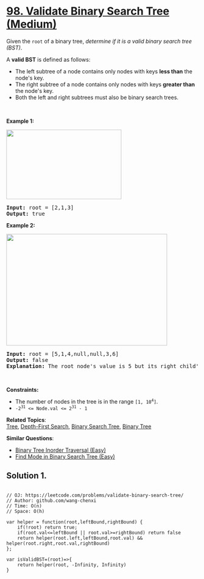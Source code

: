 # [98. Validate Binary Search Tree (Medium)](https://leetcode.com/problems/validate-binary-search-tree/)

<p>Given the <code>root</code> of a binary tree, <em>determine if it is a valid binary search tree (BST)</em>.</p>

<p>A <strong>valid BST</strong> is defined as follows:</p>

<ul>
	<li>The left subtree of a node contains only nodes with keys <strong>less than</strong> the node's key.</li>
	<li>The right subtree of a node contains only nodes with keys <strong>greater than</strong> the node's key.</li>
	<li>Both the left and right subtrees must also be binary search trees.</li>
</ul>

<p>&nbsp;</p>
<p><strong>Example 1:</strong></p>
<img alt="" src="https://assets.leetcode.com/uploads/2020/12/01/tree1.jpg" style="width: 302px; height: 182px;">
<pre><strong>Input:</strong> root = [2,1,3]
<strong>Output:</strong> true
</pre>

<p><strong>Example 2:</strong></p>
<img alt="" src="https://assets.leetcode.com/uploads/2020/12/01/tree2.jpg" style="width: 422px; height: 292px;">
<pre><strong>Input:</strong> root = [5,1,4,null,null,3,6]
<strong>Output:</strong> false
<strong>Explanation:</strong> The root node's value is 5 but its right child's value is 4.
</pre>

<p>&nbsp;</p>
<p><strong>Constraints:</strong></p>

<ul>
	<li>The number of nodes in the tree is in the range <code>[1, 10<sup>4</sup>]</code>.</li>
	<li><code>-2<sup>31</sup> &lt;= Node.val &lt;= 2<sup>31</sup> - 1</code></li>
</ul>

**Related Topics**:  
[Tree](https://leetcode.com/tag/tree/), [Depth-First Search](https://leetcode.com/tag/depth-first-search/), [Binary Search Tree](https://leetcode.com/tag/binary-search-tree/), [Binary Tree](https://leetcode.com/tag/binary-tree/)

**Similar Questions**:

- [Binary Tree Inorder Traversal (Easy)](https://leetcode.com/problems/binary-tree-inorder-traversal/)
- [Find Mode in Binary Search Tree (Easy)](https://leetcode.com/problems/find-mode-in-binary-search-tree/)

## Solution 1.

```JS

// OJ: https://leetcode.com/problems/validate-binary-search-tree/
// Author: github.com/wang-chenxi
// Time: O(n)
// Space: O(h)

var helper = function(root,leftBound,rightBound) {
    if(!root) return true;
    if(root.val<=leftBound || root.val>=rightBound) return false
    return helper(root.left,leftBound,root.val) && helper(root.right,root.val,rightBound)
};

var isValidBST=(root)=>{
    return helper(root, -Infinity, Infinity)
}

```
